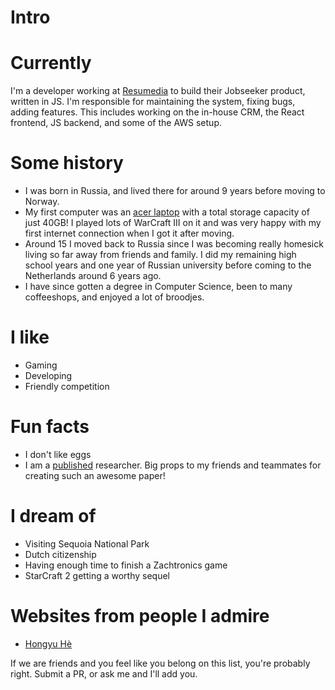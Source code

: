 # Intro

 <!-- TODO add more -->
<!-- 
I am a co-founder and the CTO of [Arthena](https://arthena.com) where I build tools to price fine art quickly, accurately, and at scale. I also advise startups, and I invest in people and ideas through a [small venture fund](https://skepticalinvestments.biz). I am particularly interested in projects that touch health and safety, imaging, social impact, and aerospace. If you think I can be helpful to you or would like to meet me, please feel free to get in touch. -->

# Currently
I'm a developer working at [Resumedia](https://resumedia.com) to build their Jobseeker product, written in JS. I'm responsible
for maintaining the system, fixing bugs, adding features. This includes working on the in-house CRM, the React frontend, JS backend, and some of the AWS setup.
<!-- At Arthena, I have learned how to build teams, manage people, shape culture, develop relationships with customers, sell enterprise products, and build on-line predictive models with technologies like [Dask](https://dask.org/), [Dagster](https://dagster.io/), [TensorFlow](https://www.tensorflow.org/), and [spaCy](https://spacy.io/). I primarily work as a data engineer but have broad experience across Arthena’s stack. -->

# Some history
- I was born in Russia, and lived there for around 9 years before moving to Norway.
- My first computer was an [acer laptop](https://i.ebayimg.com/images/g/~VwAAOSwaA5WkW69/s-l1600.jpg) with a total storage capacity of just 40GB! I played lots of WarCraft III on it and was very happy with my first internet connection when I got it after moving.
- Around 15 I moved back to Russia since I was becoming really homesick living so far away from friends and family. I did my remaining high school years and one year of Russian university before coming to the Netherlands around 6 years ago.
- I have since gotten a degree in Computer Science, been to many coffeeshops, and enjoyed a lot of broodjes.

<!-- TODO: add another cool age widget here for the time. TODO: talk about the published paper when it gets published :) -->

<!-- - My parents put a computer in my bedroom in 1993 when I was 3. It was an old Tandy that ran MS-DOS. My favorite games were Street Rod 2, Wolfenstein 3D, and Tom and Jerry. It had a mechanical keyboard and a turbo button. To this day, I still don't know what pressing the turbo button really did.

- We subscribed to AOL in 1995. I still remember installing it from a floppy disk onto our brand new Packard Bell. It took years for me to send my first email.
- In the summer of 1996, my uncle purchased [MegaRace](https://en.wikipedia.org/wiki/MegaRace) from [Media Play](https://en.wikipedia.org/wiki/Media_Play) and installed it on my mom's work computer. I might have endangered her business by using her computer too much.
- At 7, I discovered the mini-games hidden in Microsoft Office. I also beat Minesweeper on expert for the first time.
- At 8, my parents bought me a Sony Mavica MVC-FD71 digital camera after I stole their SLR one too many times. It could fit 10 images to a floppy disk at a 0.3MP resolution. I still have it and it still works. I've been taking photographs ever since, now with a Nikon D750, D800, and occasionally with a Mamiya 6II.
- At 10, I built my first website with Microsoft FrontPage on our Pentium III [Gateway](https://en.wikipedia.org/wiki/Gateway,_Inc.). My website was terrible.
- I was 11 when I built my first [Tesla Coil](https://en.wikipedia.org/wiki/Tesla_coil) (without the permission of my parents). Over the next few years, I built several more including one of the first audio modulated coils and one of the first DRSSTCs.
- When I was 12, I set the all-time high record at my local laser tag facility by reverse engineering the charging station and weapon protocols with a photo-resistor, micro-cassette recorder, and a lot of patience. I was unstoppable.
- At 13, I went to space camp and fell in love. I went back two more times and promised myself that I'd work in space. I've since helped build three generations of satellites and have contributed to two more.
- At 14, I was almost expelled for finding a backdoor into my high school's file server and telling everyone but the faculty members about it. Later that year, I figured out how to turn off the internet firewall by editing system registry keys. I anonymously shared my work months later.
- At 16, I participated in a foreign exchange program in Dortmund, Germany. Since then, I've gone back almost every year.
- 14 - 17, I played a lot of video games. My favorites included Counter-Strike Source, Command and Conquer 3, Halo 2, and Age of Empires II.
- At 18, in the summer before college, my friends and I started playing [Muggle Quidditch](<https://en.wikipedia.org/wiki/Quidditch_(sport)>). We went on to start over 8 teams in the [International Quidditch Association](https://en.wikipedia.org/wiki/International_Quidditch_Association), including the [Buffalo Quidditch Society](https://www.facebook.com/buffaloquidditch/). At our height, we were ranked third in the IQA. Although I don't play anymore, you can still see pictures of me holding a broom while wearing a chess camp t-shirt on Facebook.
- At 19, I took my first graduate course and published my first academic paper.

- At 20, I co-authored a grant to build a satellite and managed a 60+ person team for the next two years. You can read more about that [here](https://ubnl.space/glados/). -->


# I like

- Gaming
- Developing
- Friendly competition

# Fun facts

- I don't like eggs
- I am a [published](https://conf.researchr.org/details/mobilesoft-2023/mobilesoft-2023-research-track/7/Native-vs-Web-Apps-Comparing-the-Energy-Consumption-and-Performance-of-Android-Apps-) researcher. Big props to my friends and teammates for creating such an awesome paper!

# I dream of

<!-- - Having a small garden that grows mostly on its own -->
- Visiting Sequoia National Park
- Dutch citizenship
- Having enough time to finish a Zachtronics game
- StarCraft 2 getting a worthy sequel

# Websites from people I admire

- [Hongyu Hè](https://hongyu.nl/)

If we are friends and you feel like you belong on this list, you're probably right. Submit a PR, or ask me and I'll add you.
